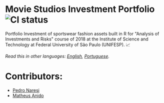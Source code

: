 # Movie Studios Investment Portfolio ![CI status](https://img.shields.io/badge/build-notpassing-brightred.svg)
Portfolio Investment of sportswear fashion assets built in R for "Analysis of Investments and Risks" course of 2018 at the Institute of Science and Technology at Federal University of São Paulo (UNIFESP). 📈

*Read this in other languages: [English](README.md), [Portuguese](README.pt-BR.md).*

# Contributors:
- [Pedro Naresi](https://github.com/pedronaresi)
- [Matheus Anido](https://github.com/MathAnido)
